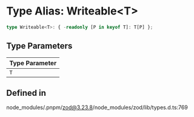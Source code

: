 # Type Alias: Writeable\<T\>

```ts
type Writeable<T>: { -readonly [P in keyof T]: T[P] };
```

## Type Parameters

| Type Parameter |
| ------ |
| `T` |

## Defined in

node\_modules/.pnpm/zod@3.23.8/node\_modules/zod/lib/types.d.ts:769
